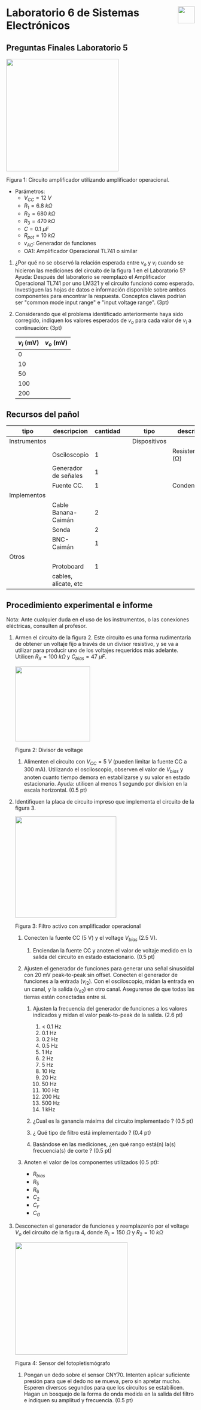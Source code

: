 # <img src="https://julianodb.github.io/SISTEMAS_ELECTRONICOS_PARA_INGENIERIA_BIOMEDICA/img/logo_fing.png?raw=true" align="right" height="45"> Laboratorio 6 de Sistemas Electrónicos

## Preguntas Finales Laboratorio 5

<img src="https://julianodb.github.io/electronic_circuits_diagrams/amplifier_non_inverting_potentiometer.png" width="300">

Figura 1: Circuito amplificador utilizando amplificador operacional. 
- Parámetros:
    - $V_{CC} = 12\ V$
    - $R_1 = 6.8\ k\Omega$
    - $R_2 = 680\ k\Omega$
    - $R_3 = 470\ k\Omega$
    - $C = 0.1\ \mu F$
    - $R_{pot} = 10\ k\Omega$
    - $v_{AC}$: Generador de funciones
    - OA1: Amplificador Operacional TL741 o similar

1. ¿Por qué no se observó la relación esperada entre $v_o$ y $v_i$ cuando se hicieron las mediciones del circuito de la figura 1 en el Laboratorio 5? Ayuda: Después del laboratorio se reemplazó el Amplificador Operacional TL741 por uno LM321 y el circuito funcionó como esperado. Investiguen las hojas de datos e información disponible sobre ambos componentes para encontrar la respuesta. Conceptos claves podrían ser "common mode input range" e "input voltage range". (3pt)

3. Considerando que el problema identificado anteriormente haya sido corregido, indiquen los valores esperados de $v_o$ para cada valor de $v_i$ a continuación: (3pt)

    | $v_i$  (mV) |$v_o$ (mV) |
    | -- | -- |
    | 0 | |
    | 10 | | 
    | 50 | | 
    | 100 | | 
    | 200 | | 

## Recursos del pañol

| tipo | descripcion | cantidad | | tipo | descripcion | valor | cantidad |
| -- | -- | -- | --| -- | -- | -- | -- |
| Instrumentos |  |  | | Dispositivos |  |  |  |
|  | Osciloscopio | 1 | |  | Resistencias (Ω) |  |  |
|  | Generador de señales | 1 | |  |  | 100 k  | 2 |
|  | Fuente CC. | 1 | |  | Condensadores |  |  |
| Implementos |  |  | |  |  | $47 \mu F$ | 1 |
|  | Cable Banana-Caimán | 2 | |  |  |  |  |
|  | Sonda | 2 | |  |  |  |  |
|  | BNC-Caimán | 1 | |  |  |  |  |
| Otros |  |  | |  | |  |  |
| | Protoboard | 1 | |  | | | |
| | cables, alicate, etc | | |  | | |  |

## Procedimiento experimental e informe

Nota: Ante cualquier duda en el uso de los instrumentos, o las conexiones eléctricas, consulten al profesor.

1. Armen el circuito de la figura 2. Este circuito es una forma rudimentaria de obtener un voltaje fijo a través de un divisor resistivo, y se va a utilizar para producir uno de los voltajes requeridos más adelante. Utilicen $R_X= 100\ k\Omega$ y $C_{bias}=47\ \mu F$.

    <img src="https://julianodb.github.io/electronic_circuits_diagrams/half_voltage_divider.png" width="200">

    Figura 2: Divisor de voltage

    1. Alimenten el circuito con $V_{CC}=5\ V$ (pueden limitar la fuente CC a 300 mA). Utilizando el osciloscopio, observen el valor de $V_{bias}$ y anoten cuanto tiempo demora en estabilizarse y su valor en estado estacionario. Ayuda: utilicen al menos 1 segundo por division en la escala horizontal. (0.5 pt)

1. Identifiquen la placa de circuito impreso que implementa el circuito de la figura 3.

    <img src="https://julianodb.github.io/electronic_circuits_diagrams/opamp_bandpass.png" width="270">

    Figura 3: Filtro activo con amplificador operacional

    1. Conecten la fuente CC (5 V) y el voltage $V_{bias}$ (2.5 V). 
        1. Enciendan la fuente CC y anoten el valor de voltaje medido en la salida del circuito en estado estacionario. (0.5 pt)

    2. Ajusten el generador de funciones para generar una señal sinusoidal con 20 mV peak-to-peak sin offset. Conecten el generador de funciones a la entrada ($v_{i2}$). Con el osciloscopio, midan la entrada en un canal, y la salida ($v_{o2}$) en otro canal. Asegurense de que todas las tierras están conectadas entre si.

        1.  Ajusten la frecuencia del generador de funciones a los valores indicados y midan el valor peak-to-peak de la salida. (2.6 pt)

            1. < 0.1 Hz
            2. 0.1 Hz
            2. 0.2 Hz
            3. 0.5 Hz
            4. 1 Hz
            5. 2 Hz
            6. 5 Hz
            7. 10 Hz
            8. 20 Hz
            9. 50 Hz
            10. 100 Hz
            11. 200 Hz
            12. 500 Hz
            13. 1 kHz 

        3. ¿Cual es la ganancia máxima del circuito implementado ? (0.5 pt)

        4. ¿ Qué tipo de filtro está implementado ? (0.4 pt)

        5. Basándose en las mediciones, ¿en qué rango está(n) la(s) frecuencia(s) de corte ? (0.5 pt)
        
    1. Anoten el valor de los componentes utilizados (0.5 pt):
        * $R_{bias}$
        * $R_5$
        * $R_6$
        * $C_2$
        * $C_F$
        * $C_G$

3. Desconecten el generador de funciones y reemplazenlo por el voltage $V_o$ del circuito de la figura 4, donde $R_1=150\ \Omega$ y $R_2 = 10\ k\Omega$

    <img src="https://julianodb.github.io/electronic_circuits_diagrams/cny70_circuit.png" width="300">

    Figura 4: Sensor del fotopletismógrafo

    1. Pongan un dedo sobre el sensor CNY70. Intenten aplicar suficiente presión para que el dedo no se mueva, pero sin apretar mucho. Esperen diversos segundos para que los circuitos se estabilicen. Hagan un bosquejo de la forma de onda medida en la salida del filtro e indiquen su amplitud y frecuencia. (0.5 pt)